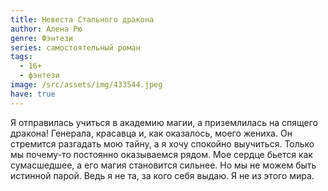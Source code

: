 ```yaml
---
title: Невеста Стального дракона
author: Алена Рю
genre: Фэнтези
series: самостоятельный роман
tags:
  - 16+
  - фэнтези
image: /src/assets/img/433544.jpeg
have: true
---
```

Я отправилась учиться в академию магии, а приземлилась на спящего дракона! Генерала, красавца и, как оказалось, моего жениха. Он стремится разгадать мою тайну, а я хочу спокойно выучиться. Только мы почему-то постоянно оказываемся рядом. Мое сердце бьется как сумасшедшее, а его магия становится сильнее. Но мы не можем быть истинной парой. Ведь я не та, за кого себя выдаю. Я не из этого мира.
